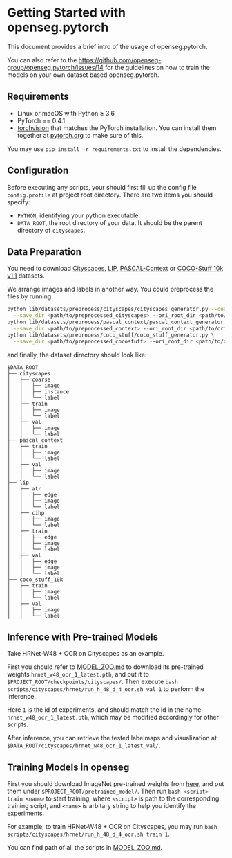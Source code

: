 
# Getting Started with openseg.pytorch

This document provides a brief intro of the usage of openseg.pytorch.

You can also refer to the https://github.com/openseg-group/openseg.pytorch/issues/14 for the guidelines on how to train the models on your own dataset based openseg.pytorch.


## Requirements
- Linux or macOS with Python ≥ 3.6
- PyTorch == 0.4.1
- [torchvision](https://github.com/pytorch/vision/) that matches the PyTorch installation.
	You can install them together at [pytorch.org](https://pytorch.org) to make sure of this.

You may use `pip install -r requirements.txt` to install the dependencies.

## Configuration

Before executing any scripts, your should first fill up the config file `config.profile` at project root directory. There are two items you should specify:

 + `PYTHON`, identifying your python executable.
 + `DATA_ROOT`, the root directory of your data. It should be the parent directory of `cityscapes`.


## Data Preparation

You need to download [Cityscapes](https://www.cityscapes-dataset.com/), [LIP](http://sysu-hcp.net/lip/), [PASCAL-Context](https://cs.stanford.edu/~roozbeh/pascal-context/) or [COCO-Stuff 10k v1.1](https://github.com/nightrome/cocostuff10k) datasets.

We arrange images and labels in another way. You could preprocess the files by running:

```bash
python lib/datasets/preprocess/cityscapes/cityscapes_generator.py --coarse True \
  --save_dir <path/to/preprocessed_cityscapes> --ori_root_dir <path/to/original_cityscapes>
python lib/datasets/preprocess/pascal_context/pascal_context_generator.py \
  --save_dir <path/to/preprocessed_context> --ori_root_dir <path/to/original_context>
python lib/datasets/preprocess/coco_stuff/coco_stuff_generator.py \
  --save_dir <path/to/preprocessed_cocostuff> --ori_root_dir <path/to/original_cocostuff>
```

and finally, the dataset directory should look like:

```
$DATA_ROOT
├── cityscapes
│   ├── coarse
│   │   ├── image
│   │   ├── instance
│   │   └── label
│   ├── train
│   │   ├── image
│   │   └── label
│   ├── val
│   │   ├── image
│   │   └── label
├── pascal_context
│   ├── train
│   │   ├── image
│   │   └── label
│   ├── val
│   │   ├── image
│   │   └── label
├── lip
│   ├── atr
│   │   ├── edge
│   │   ├── image
│   │   └── label
│   ├── cihp
│   │   ├── image
│   │   └── label
│   ├── train
│   │   ├── edge
│   │   ├── image
│   │   └── label
│   ├── val
│   │   ├── edge
│   │   ├── image
│   │   └── label
├── coco_stuff_10k
│   ├── train
│   │   ├── image
│   │   └── label
│   ├── val
│   │   ├── image
│   │   └── label
```

## Inference with Pre-trained Models

Take HRNet-W48 + OCR on Cityscapes as an example. 

First you should refer to [MODEL_ZOO.md](MODEL_ZOO.md) to download its pre-trained weights `hrnet_w48_ocr_1_latest.pth`, and put it to `$PROJECT_ROOT/checkpoints/cityscapes/`. Then execute `bash scripts/cityscapes/hrnet/run_h_48_d_4_ocr.sh val 1` to perform the inference. 

Here `1` is the id of experiments, and should match the id in the name `hrnet_w48_ocr_1_latest.pth`, which may be modified accordingly for other scripts.

After inference, you can retrieve the tested labelmaps and visualization at `$DATA_ROOT/cityscapes/hrnet_w48_ocr_1_latest_val/`.

## Training Models in openseg

First you should download ImageNet pre-trained weights from [here](https://github.com/hsfzxjy/models.storage/releases/tag/openseg-pytorch-pretrained), and put them under `$PROJECT_ROOT/pretrained_model/`. Then run `bash <script> train <name>` to start training, where `<script>` is path to the corresponding training script, and `<name>` is arbitary string to help you identify the experiments.

For example, to train HRNet-W48 + OCR on Cityscapes, you may run `bash scripts/cityscapes/hrnet/run_h_48_d_4_ocr.sh train 1`.

You can find path of all the scripts in [MODEL_ZOO.md](MODEL_ZOO.md).
